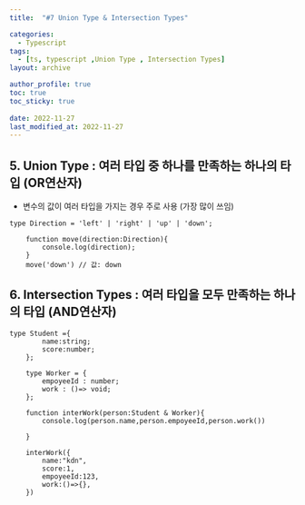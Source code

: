 ```yaml
---
title:  "#7 Union Type & Intersection Types"

categories:
  - Typescript
tags:
  - [ts, typescript ,Union Type , Intersection Types]
layout: archive

author_profile: true
toc: true
toc_sticky: true
 
date: 2022-11-27
last_modified_at: 2022-11-27
---
```

## 5.  **Union** Type   : 여러 타입 중 하나를 만족하는 하나의 타입 (OR연산자)

- 변수의 값이 여러 타입을 가지는 경우 주로 사용 (가장 많이 쓰임)

```tsx
type Direction = 'left' | 'right' | 'up' | 'down';

    function move(direction:Direction){
        console.log(direction);
    }
    move('down') // 값: down
```

## 6.  **Intersection Types**   : 여러 타입을 모두 만족하는 하나의 타입 (AND연산자)

```tsx
type Student ={
        name:string;
        score:number;
    };

    type Worker = {
        empoyeeId : number;
        work : ()=> void;
    };

    function interWork(person:Student & Worker){
        console.log(person.name,person.empoyeeId,person.work())

    }

    interWork({
        name:"kdn",
        score:1,
        empoyeeId:123,
        work:()=>{},
    })
```